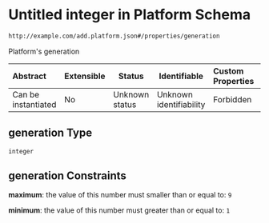 # Untitled integer in Platform Schema

```txt
http://example.com/add.platform.json#/properties/generation
```

Platform's generation


| Abstract            | Extensible | Status         | Identifiable            | Custom Properties | Additional Properties | Access Restrictions | Defined In                                                                           |
| :------------------ | ---------- | -------------- | ----------------------- | :---------------- | --------------------- | ------------------- | ------------------------------------------------------------------------------------ |
| Can be instantiated | No         | Unknown status | Unknown identifiability | Forbidden         | Allowed               | none                | [add-platform.schema.json\*](../out/add-platform.schema.json "open original schema") |

## generation Type

`integer`

## generation Constraints

**maximum**: the value of this number must smaller than or equal to: `9`

**minimum**: the value of this number must greater than or equal to: `1`
